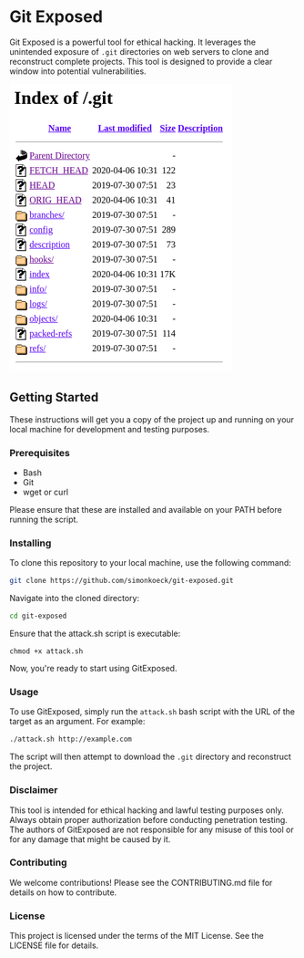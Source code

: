 # Git Exposed

Git Exposed is a powerful tool for ethical hacking. It leverages the unintended exposure of `.git` directories on web servers to clone and reconstruct complete projects. This tool is designed to provide a clear window into potential vulnerabilities.

<img src="images/vulnerable.png" alt="Vulnerable to git exposed" />

## Getting Started

These instructions will get you a copy of the project up and running on your local machine for development and testing purposes.

### Prerequisites

- Bash
- Git
- wget or curl

Please ensure that these are installed and available on your PATH before running the script.

### Installing

To clone this repository to your local machine, use the following command:

```bash
git clone https://github.com/simonkoeck/git-exposed.git
```

Navigate into the cloned directory:

```bash
cd git-exposed
```

Ensure that the attack.sh script is executable:

```
chmod +x attack.sh
```

Now, you're ready to start using GitExposed.

### Usage

To use GitExposed, simply run the `attack.sh` bash script with the URL of the target as an argument. For example:

```bash
./attack.sh http://example.com
```

The script will then attempt to download the `.git` directory and reconstruct the project.

### Disclaimer

This tool is intended for ethical hacking and lawful testing purposes only. Always obtain proper authorization before conducting penetration testing. The authors of GitExposed are not responsible for any misuse of this tool or for any damage that might be caused by it.

### Contributing

We welcome contributions! Please see the CONTRIBUTING.md file for details on how to contribute.

### License

This project is licensed under the terms of the MIT License. See the LICENSE file for details.
